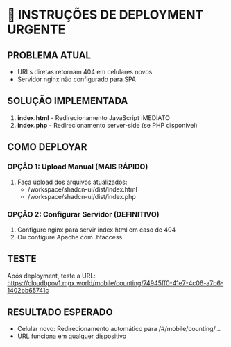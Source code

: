 # 🚨 INSTRUÇÕES DE DEPLOYMENT URGENTE

## PROBLEMA ATUAL
- URLs diretas retornam 404 em celulares novos
- Servidor nginx não configurado para SPA

## SOLUÇÃO IMPLEMENTADA
1. **index.html** - Redirecionamento JavaScript IMEDIATO
2. **index.php** - Redirecionamento server-side (se PHP disponível)

## COMO DEPLOYAR

### OPÇÃO 1: Upload Manual (MAIS RÁPIDO)
1. Faça upload dos arquivos atualizados:
   - /workspace/shadcn-ui/dist/index.html
   - /workspace/shadcn-ui/dist/index.php

### OPÇÃO 2: Configurar Servidor (DEFINITIVO)
1. Configure nginx para servir index.html em caso de 404
2. Ou configure Apache com .htaccess

## TESTE
Após deployment, teste a URL:
https://cloudbpov1.mgx.world/mobile/counting/74945ff0-41e7-4c06-a7b6-1402bb65741c

## RESULTADO ESPERADO
- Celular novo: Redirecionamento automático para /#/mobile/counting/...
- URL funciona em qualquer dispositivo
